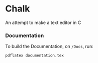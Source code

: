 # Chalk

An attempt to make a text editor in C

### Documentation

To build the Documentation, on `/Docs`, run: 

```
pdflatex documentation.tex

```
